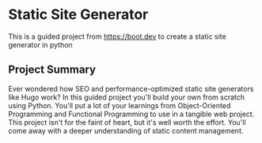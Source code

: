 # Static Site Generator

This is a guided project from https://boot.dev to create a static site generator in python

## Project Summary

Ever wondered how SEO and performance-optimized static site generators like Hugo work? In this guided project you'll build your own from scratch using Python. You'll put a lot of your learnings from Object-Oriented Programming and Functional Programming to use in a tangible web project. This project isn't for the faint of heart, but it's well worth the effort. You'll come away with a deeper understanding of static content management.
